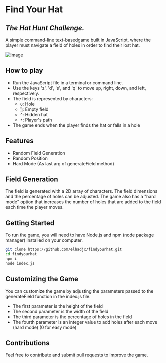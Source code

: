 # Find Your Hat
## _The Hat Hunt Challenge._

A simple command-line text-basedgame  built in JavaScript, where the player must navigate a field of holes in order to find their lost hat.

![image](https://github.com/elhadjx/findyourhat/raw/master/media/fyh.png)

## How to play
 - Run the JavaScript file in a terminal or command line.
 - Use the keys 'z', 'd', 's', and 'q' to move up, right, down, and left, respectively.
 - The field is represented by characters:
     -  `O`: Hole
     - `░`: Empty field
     - `^`: Hidden hat
     - `*`: Player's path
 - The game ends when the player finds the hat or falls in a hole

## Features

- Random Field Generation
- Random Position
- Hard Mode (As last arg of generateField method)

## Field Generation
The field is generated with a 2D array of characters. The field dimensions and the percentage of holes can be adjusted. The game also has a "hard mode" option that increases the number of holes that are added to the field each time the player moves.

## Getting Started
To run the game, you will need to have Node.js and npm (node package manager) installed on your computer.
```sh
git clone https://github.com/elhadjx/findyourhat.git
cd findyourhat
npm i
node index.js
```

## Customizing the Game
You can customize the game by adjusting the parameters passed to the generateField function in the index.js file.
- The first parameter is the height of the field
- The second parameter is the width of the field
- The third parameter is the percentage of holes in the field
- The fourth parameter is an integer value to add holes after each move (hard mode) (0 for easy mode)

## Contributions
Feel free to contribute and submit pull requests to improve the game.


